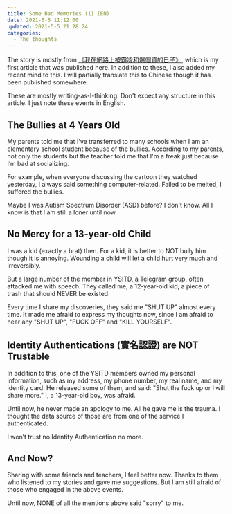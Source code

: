 ```yaml
---
title: Some Bad Memories (1) (EN)
date: 2021-5-5 11:12:00
updated: 2021-5-5 21:28:24
categories:
  - The thoughts
---
```


The story is mostly from [《我在網路上被霸凌和爆個資的日子》](http://blog.pan93.tk/bully/), which is my first article that was published here. In addition to these, I also added my recent mind to this. I will partially translate this to Chinese though it has been published somewhere.

These are mostly writing-as-I-thinking. Don't expect any structure in this article. I just note these events in English.

<!-- more -->

## The Bullies at 4 Years Old

My parents told me that I've transferred to many schools when I am an elementary school student because of the bullies. According to my parents, not only the students but the teacher told me that I'm a freak just because I’m bad at socializing.

For example, when everyone discussing the cartoon they watched yesterday, I always said something computer-related. Failed to be melted, I suffered the bullies.

Maybe I was Autism Spectrum Disorder (ASD) before? I don't know. All I know is that I am still a loner until now.

## No Mercy for a 13-year-old Child

I was a kid (exactly a brat) then. For a kid, it is better to NOT bully him though it is annoying. Wounding a child will let a child hurt very much and irreversibly.

But a large number of the member in YSITD, a Telegram group, often attacked me with speech. They called me, a 12-year-old kid, a piece of trash that should NEVER be existed.

Every time I share my discoveries, they said me "SHUT UP" almost every time. It made me afraid to express my thoughts now, since I am afraid to hear any "SHUT UP", "FUCK OFF" and "KILL YOURSELF".

## Identity Authentications (實名認證) are NOT Trustable

In addition to this, one of the YSITD members owned my personal information, such as my address, my phone number, my real name, and my identity card. He released some of them, and said: "Shut the fuck up or I will share more." I, a 13-year-old boy, was afraid.

Until now, he never made an apology to me. All he gave me is the trauma. I thought the data source of those are from one of the service I authenticated.

I won’t trust no Identity Authentication no more.

## And Now?

Sharing with some friends and teachers, I feel better now. Thanks to them who listened to my stories and gave me suggestions. But I am still afraid of those who engaged in the above events.

Until now, NONE of all the mentions above said "sorry" to me.
